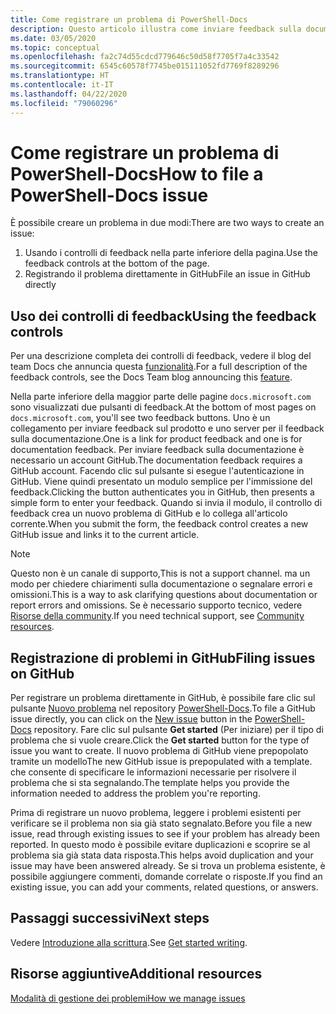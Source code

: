 ```yaml
---
title: Come registrare un problema di PowerShell-Docs
description: Questo articolo illustra come inviare feedback sulla documentazione di PowerShell.
ms.date: 03/05/2020
ms.topic: conceptual
ms.openlocfilehash: fa2c74d55cdcd779646c50d58f7705f7a4c33542
ms.sourcegitcommit: 6545c60578f7745be015111052fd7769f8289296
ms.translationtype: HT
ms.contentlocale: it-IT
ms.lasthandoff: 04/22/2020
ms.locfileid: "79060296"
---
```

# <a name="how-to-file-a-powershell-docs-issue"></a><span data-ttu-id="7d3d8-103">Come registrare un problema di PowerShell-Docs</span><span class="sxs-lookup"><span data-stu-id="7d3d8-103">How to file a PowerShell-Docs issue</span></span>

<span data-ttu-id="7d3d8-104">È possibile creare un problema in due modi:</span><span class="sxs-lookup"><span data-stu-id="7d3d8-104">There are two ways to create an issue:</span></span>

1. <span data-ttu-id="7d3d8-105">Usando i controlli di feedback nella parte inferiore della pagina.</span><span class="sxs-lookup"><span data-stu-id="7d3d8-105">Use the feedback controls at the bottom of the page.</span></span>
1. <span data-ttu-id="7d3d8-106">Registrando il problema direttamente in GitHub</span><span class="sxs-lookup"><span data-stu-id="7d3d8-106">File an issue in GitHub directly</span></span>

## <a name="using-the-feedback-controls"></a><span data-ttu-id="7d3d8-107">Uso dei controlli di feedback</span><span class="sxs-lookup"><span data-stu-id="7d3d8-107">Using the feedback controls</span></span>

<span data-ttu-id="7d3d8-108">Per una descrizione completa dei controlli di feedback, vedere il blog del team Docs che annuncia questa [funzionalità][feedback].</span><span class="sxs-lookup"><span data-stu-id="7d3d8-108">For a full description of the feedback controls, see the Docs Team blog announcing this [feature][feedback].</span></span>

<span data-ttu-id="7d3d8-109">Nella parte inferiore della maggior parte delle pagine `docs.microsoft.com` sono visualizzati due pulsanti di feedback.</span><span class="sxs-lookup"><span data-stu-id="7d3d8-109">At the bottom of most pages on `docs.microsoft.com`, you'll see two feedback buttons.</span></span> <span data-ttu-id="7d3d8-110">Uno è un collegamento per inviare feedback sul prodotto e uno server per il feedback sulla documentazione.</span><span class="sxs-lookup"><span data-stu-id="7d3d8-110">One is a link for product feedback and one is for documentation feedback.</span></span> <span data-ttu-id="7d3d8-111">Per inviare feedback sulla documentazione è necessario un account GitHub.</span><span class="sxs-lookup"><span data-stu-id="7d3d8-111">The documentation feedback requires a GitHub account.</span></span> <span data-ttu-id="7d3d8-112">Facendo clic sul pulsante si esegue l'autenticazione in GitHub. Viene quindi presentato un modulo semplice per l'immissione del feedback.</span><span class="sxs-lookup"><span data-stu-id="7d3d8-112">Clicking the button authenticates you in GitHub, then presents a simple form to enter your feedback.</span></span> <span data-ttu-id="7d3d8-113">Quando si invia il modulo, il controllo di feedback crea un nuovo problema di GitHub e lo collega all'articolo corrente.</span><span class="sxs-lookup"><span data-stu-id="7d3d8-113">When you submit the form, the feedback control creates a new GitHub issue and links it to the current article.</span></span>

> [!NOTE]
> <span data-ttu-id="7d3d8-114">Questo non è un canale di supporto,</span><span class="sxs-lookup"><span data-stu-id="7d3d8-114">This is not a support channel.</span></span> <span data-ttu-id="7d3d8-115">ma un modo per chiedere chiarimenti sulla documentazione o segnalare errori e omissioni.</span><span class="sxs-lookup"><span data-stu-id="7d3d8-115">This is a way to ask clarifying questions about documentation or report errors and omissions.</span></span> <span data-ttu-id="7d3d8-116">Se è necessario supporto tecnico, vedere [Risorse della community](../community-support.md).</span><span class="sxs-lookup"><span data-stu-id="7d3d8-116">If you need technical support, see [Community resources](../community-support.md).</span></span>

## <a name="filing-issues-on-github"></a><span data-ttu-id="7d3d8-117">Registrazione di problemi in GitHub</span><span class="sxs-lookup"><span data-stu-id="7d3d8-117">Filing issues on GitHub</span></span>

<span data-ttu-id="7d3d8-118">Per registrare un problema direttamente in GitHub, è possibile fare clic sul pulsante [Nuovo problema][new-issue] nel repository [PowerShell-Docs][docs-issues].</span><span class="sxs-lookup"><span data-stu-id="7d3d8-118">To file a GitHub issue directly, you can click on the [New issue][new-issue] button in the [PowerShell-Docs][docs-issues] repository.</span></span> <span data-ttu-id="7d3d8-119">Fare clic sul pulsante **Get started** (Per iniziare) per il tipo di problema che si vuole creare.</span><span class="sxs-lookup"><span data-stu-id="7d3d8-119">Click the **Get started** button for the type of issue you want to create.</span></span> <span data-ttu-id="7d3d8-120">Il nuovo problema di GitHub viene prepopolato tramite un modello</span><span class="sxs-lookup"><span data-stu-id="7d3d8-120">The new GitHub issue is prepopulated with a template.</span></span> <span data-ttu-id="7d3d8-121">che consente di specificare le informazioni necessarie per risolvere il problema che si sta segnalando.</span><span class="sxs-lookup"><span data-stu-id="7d3d8-121">The template helps you provide the information needed to address the problem you're reporting.</span></span>

<span data-ttu-id="7d3d8-122">Prima di registrare un nuovo problema, leggere i problemi esistenti per verificare se il problema non sia già stato segnalato.</span><span class="sxs-lookup"><span data-stu-id="7d3d8-122">Before you file a new issue, read through existing issues to see if your problem has already been reported.</span></span> <span data-ttu-id="7d3d8-123">In questo modo è possibile evitare duplicazioni e scoprire se al problema sia già stata data risposta.</span><span class="sxs-lookup"><span data-stu-id="7d3d8-123">This helps avoid duplication and your issue may have been answered already.</span></span> <span data-ttu-id="7d3d8-124">Se si trova un problema esistente, è possibile aggiungere commenti, domande correlate o risposte.</span><span class="sxs-lookup"><span data-stu-id="7d3d8-124">If you find an existing issue, you can add your comments, related questions, or answers.</span></span>

## <a name="next-steps"></a><span data-ttu-id="7d3d8-125">Passaggi successivi</span><span class="sxs-lookup"><span data-stu-id="7d3d8-125">Next steps</span></span>

<span data-ttu-id="7d3d8-126">Vedere [Introduzione alla scrittura](get-started-writing.md).</span><span class="sxs-lookup"><span data-stu-id="7d3d8-126">See [Get started writing](get-started-writing.md).</span></span>

## <a name="additional-resources"></a><span data-ttu-id="7d3d8-127">Risorse aggiuntive</span><span class="sxs-lookup"><span data-stu-id="7d3d8-127">Additional resources</span></span>

[<span data-ttu-id="7d3d8-128">Modalità di gestione dei problemi</span><span class="sxs-lookup"><span data-stu-id="7d3d8-128">How we manage issues</span></span>](managing-issues.md)

<!-- reference links -->
[feedback]: /teamblog/a-new-feedback-system-is-coming-to-docs
[new-issue]: https://github.com/MicrosoftDocs/PowerShell-Docs/issues/new/choose
[docs-issues]: https://github.com/MicrosoftDocs/PowerShell-Docs/issues
